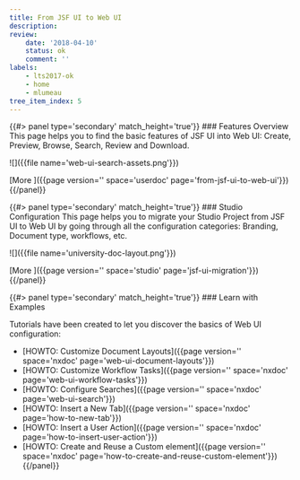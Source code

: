 ```yaml
---
title: From JSF UI to Web UI
description:
review:
    date: '2018-04-10'
    status: ok
    comment: ''
labels:
    - lts2017-ok
    - home
    - mlumeau
tree_item_index: 5
---
```


<div class="row" data-equalizer data-equalize-on="medium">
<div class="column medium-6">
{{#> panel type='secondary' match_height='true'}}
### Features Overview
This page helps you to find the basic features of JSF UI into Web UI: Create, Preview, Browse, Search, Review and Download.</br>

![]({{file name='web-ui-search-assets.png'}})

[More&nbsp;<i class="fa fa-long-arrow-right" aria-hidden="true"></i>]({{page version='' space='userdoc' page='from-jsf-ui-to-web-ui'}})
{{/panel}}
</div>

<div class="column medium-6">
{{#> panel type='secondary' match_height='true'}}
### Studio Configuration
This page helps you to migrate your Studio Project from JSF UI to Web UI by going through all the configuration categories: Branding, Document type, workflows, etc.

![]({{file name='university-doc-layout.png'}})

[More&nbsp;<i class="fa fa-long-arrow-right" aria-hidden="true"></i>]({{page version='' space='studio' page='jsf-ui-migration'}})
{{/panel}}
</div>
</div>


<div>
{{#> panel type='secondary' match_height='true'}}
### Learn with Examples

Tutorials have been created to let you discover the basics of Web UI configuration:
- [HOWTO: Customize Document Layouts]({{page version='' space='nxdoc' page='web-ui-document-layouts'}})
- [HOWTO: Customize Workflow Tasks]({{page version='' space='nxdoc' page='web-ui-workflow-tasks'}})
- [HOWTO: Configure Searches]({{page version='' space='nxdoc' page='web-ui-search'}})
- [HOWTO: Insert a New Tab]({{page version='' space='nxdoc' page='how-to-new-tab'}})
- [HOWTO: Insert a User Action]({{page version='' space='nxdoc' page='how-to-insert-user-action'}})
- [HOWTO: Create and Reuse a Custom element]({{page version='' space='nxdoc' page='how-to-create-and-reuse-custom-element'}})
{{/panel}}
</div>
